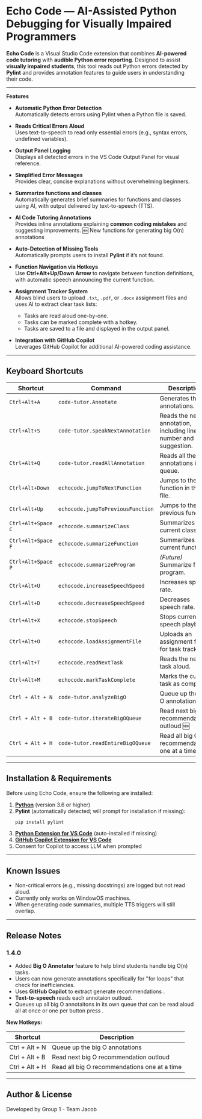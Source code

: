 # Echo Code — AI-Assisted Python Debugging for Visually Impaired Programmers

**Echo Code** is a Visual Studio Code extension that combines **AI-powered code tutoring** with **audible Python error reporting**. Designed to assist **visually impaired students**, this tool reads out Python errors detected by **Pylint** and provides annotation features to guide users in understanding their code.

---

**Features**

- **Automatic Python Error Detection**  
  Automatically detects errors using Pylint when a Python file is saved.

- **Reads Critical Errors Aloud**  
  Uses text-to-speech to read only essential errors (e.g., syntax errors, undefined variables).

- **Output Panel Logging**  
  Displays all detected errors in the VS Code Output Panel for visual reference.

- **Simplified Error Messages**  
  Provides clear, concise explanations without overwhelming beginners.

- **Summarize functions and classes**  
  Automatically generates brief summaries for functions and classes using AI, with output delivered by text-to-speech (TTS).
  
- **AI Code Tutoring Annotations**  
  Provides inline annotations explaining **common coding mistakes** and suggesting improvements.
  🆕 New functions for generating big O(n) annotations

- **Auto-Detection of Missing Tools**  
  Automatically prompts users to install **Pylint** if it’s not found.

- **Function Navigation via Hotkeys**  
  Use **Ctrl+Alt+Up/Down Arrow** to navigate between function definitions, with automatic speech announcing the current function.

- **Assignment Tracker System**   
  Allows blind users to upload `.txt`, `.pdf`, or `.docx` assignment files and uses AI to extract clear task lists:
  - Tasks are read aloud one-by-one.
  - Tasks can be marked complete with a hotkey.
  - Tasks are saved to a file and displayed in the output panel.

 - **Integration with GitHub Copilot**  
 Leverages GitHub Copilot for additional AI-powered coding assistance.


---
## **Keyboard Shortcuts**

| Shortcut | Command | Description |
|----------|---------|-------------|
| `Ctrl+Alt+A` | `code-tutor.Annotate` | Generates the annotations. |
| `Ctrl+Alt+S` | `code-tutor.speakNextAnnotation` | Reads the next annotation, including line number and suggestion. |
| `Ctrl+Alt+Q` | `code-tutor.readAllAnnotation` | Reads all the annotations in the queue. |
| `Ctrl+Alt+Down` | `echocode.jumpToNextFunction` | Jumps to the next function in the file. |
| `Ctrl+Alt+Up` | `echocode.jumpToPreviousFunction` | Jumps to the previous function. |
| `Ctrl+Alt+Space C` | `echocode.summarizeClass` | Summarizes the current class. |
| `Ctrl+Alt+Space F` | `echocode.summarizeFunction` | Summarizes the current function. |
| `Ctrl+Alt+Space P` | `echocode.summarizeProgram` | *(Future)* Summarize full program. |
| `Ctrl+Alt+U` | `echocode.increaseSpeechSpeed` | Increases speech rate. |
| `Ctrl+Alt+D` | `echocode.decreaseSpeechSpeed` | Decreases speech rate. |
| `Ctrl+Alt+X` | `echocode.stopSpeech` | Stops current speech playback. |
| `Ctrl+Alt+O` | `echocode.loadAssignmentFile` | Uploads an assignment file for task tracking.  |
| `Ctrl+Alt+T` | `echocode.readNextTask` | Reads the next task aloud. |
| `Ctrl+Alt+M` | `echocode.markTaskComplete` | Marks the current task as complete.  |
| `Ctrl + Alt + N` | `code-tutor.analyzeBigO` | Queue up the big O annotations               🆕|
| `Ctrl + Alt + B` | `code-tutor.iterateBigOQueue` | Read next big O recommendation outloud      🆕 |
| `Ctrl + Alt + H` | `code-tutor.readEntireBigOQueue` |Read all big O recommendations one at a time 🆕|


---
## **Installation & Requirements**

Before using Echo Code, ensure the following are installed:

1. **[Python](https://www.python.org/downloads/)** (version 3.6 or higher)
2. **Pylint** (automatically detected; will prompt for installation if missing):
   ```bash
   pip install pylint
   ```
3. **[Python Extension for VS Code](https://marketplace.visualstudio.com/items?itemName=ms-python.python)** (auto-installed if missing)
4. **[GitHub Copilot Extension for VS Code](https://marketplace.visualstudio.com/items/?itemName=GitHub.copilot)**
5. Consent for Copilot to access LLM when prompted
---

## **Known Issues**

- Non-critical errors (e.g., missing docstrings) are logged but not read aloud.
- Currently only works on WindowOS machines.
- When generating code summaries, multiple TTS triggers will still overlap.


---
## **Release Notes**


### **1.4.0**
-  Added **Big O Annotator** feature to help blind students handle big O(n) tasks.
-  Users can now generate annotations specifically for "for loops" that check for inefficiencies.
-  Uses **GitHub Copilot** to extract generate recommendations .
-  **Text-to-speech** reads each annotaion outloud.
-  Queues up all big O annotaitons in its own queue that can be read aloud all at once or one per button press .

**New Hotkeys:**

| Shortcut        | Description                            |
|----------------|----------------------------------------|
| Ctrl + Alt + N | Queue up the big O annotations               |
| Ctrl + Alt + B | Read next big O recommendation outloud       |
| Ctrl + Alt + H | Read all big O recommendations one at a time |
---
## **Author & License**

Developed by Group 1 - Team Jacob  

